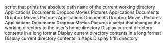 script that prints the absolute path name of the current working directory
Applications    Documents   Dropbox Movies Pictures
Applications    Documents   Dropbox Movies Pictures
Applications    Documents   Dropbox Movies Pictures
Applications    Documents   Dropbox Movies Pictures
a script that changes the working directory to the user’s home directory
Display current directory contents in a long format
Display current directory contents in a long format
Display current directory contents in steps
Display fifth directory
